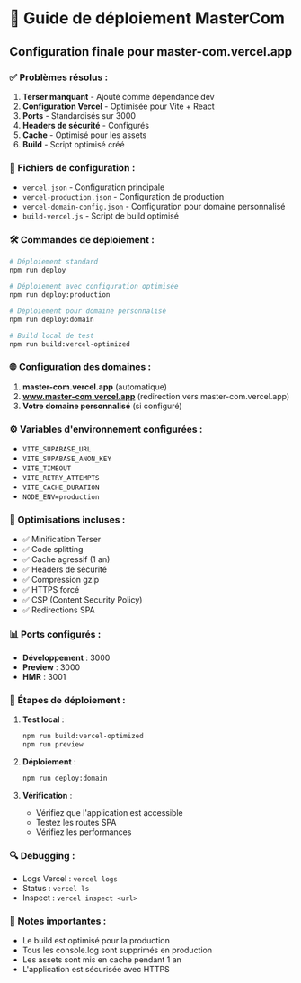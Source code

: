 # 🚀 Guide de déploiement MasterCom

## Configuration finale pour master-com.vercel.app

### ✅ Problèmes résolus :
1. **Terser manquant** - Ajouté comme dépendance dev
2. **Configuration Vercel** - Optimisée pour Vite + React
3. **Ports** - Standardisés sur 3000
4. **Headers de sécurité** - Configurés
5. **Cache** - Optimisé pour les assets
6. **Build** - Script optimisé créé

### 📁 Fichiers de configuration :
- `vercel.json` - Configuration principale
- `vercel-production.json` - Configuration de production
- `vercel-domain-config.json` - Configuration pour domaine personnalisé
- `build-vercel.js` - Script de build optimisé

### 🛠️ Commandes de déploiement :

```bash
# Déploiement standard
npm run deploy

# Déploiement avec configuration optimisée
npm run deploy:production

# Déploiement pour domaine personnalisé
npm run deploy:domain

# Build local de test
npm run build:vercel-optimized
```

### 🌐 Configuration des domaines :

1. **master-com.vercel.app** (automatique)
2. **www.master-com.vercel.app** (redirection vers master-com.vercel.app)
3. **Votre domaine personnalisé** (si configuré)

### ⚙️ Variables d'environnement configurées :
- `VITE_SUPABASE_URL`
- `VITE_SUPABASE_ANON_KEY`
- `VITE_TIMEOUT`
- `VITE_RETRY_ATTEMPTS`
- `VITE_CACHE_DURATION`
- `NODE_ENV=production`

### 🔧 Optimisations incluses :
- ✅ Minification Terser
- ✅ Code splitting
- ✅ Cache agressif (1 an)
- ✅ Headers de sécurité
- ✅ Compression gzip
- ✅ HTTPS forcé
- ✅ CSP (Content Security Policy)
- ✅ Redirections SPA

### 📊 Ports configurés :
- **Développement** : 3000
- **Preview** : 3000
- **HMR** : 3001

### 🚀 Étapes de déploiement :

1. **Test local** :
   ```bash
   npm run build:vercel-optimized
   npm run preview
   ```

2. **Déploiement** :
   ```bash
   npm run deploy:domain
   ```

3. **Vérification** :
   - Vérifiez que l'application est accessible
   - Testez les routes SPA
   - Vérifiez les performances

### 🔍 Debugging :
- Logs Vercel : `vercel logs`
- Status : `vercel ls`
- Inspect : `vercel inspect <url>`

### 📝 Notes importantes :
- Le build est optimisé pour la production
- Tous les console.log sont supprimés en production
- Les assets sont mis en cache pendant 1 an
- L'application est sécurisée avec HTTPS
